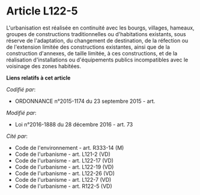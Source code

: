 # Article L122-5

L'urbanisation est réalisée en continuité avec les bourgs, villages, hameaux, groupes de constructions traditionnelles ou
d'habitations existants, sous réserve de l'adaptation, du changement de destination, de la réfection ou de l'extension
limitée des constructions existantes, ainsi que de la construction d'annexes, de taille limitée, à ces constructions,  et de
la réalisation d'installations ou d'équipements publics incompatibles avec le voisinage des zones habitées.

**Liens relatifs à cet article**

_Codifié par_:

  - ORDONNANCE n°2015-1174 du 23 septembre 2015 - art.

_Modifié par_:

  - Loi n°2016-1888 du 28 décembre 2016 - art. 73

_Cité par_:

  - Code de l'environnement - art. R333-14 (M)
  - Code de l'urbanisme - art. L121-2 (VD)
  - Code de l'urbanisme - art. L122-17 (VD)
  - Code de l'urbanisme - art. L122-19 (VD)
  - Code de l'urbanisme - art. L122-26 (VD)
  - Code de l'urbanisme - art. L122-7 (VD)
  - Code de l'urbanisme - art. R122-5 (VD)
